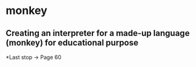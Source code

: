 # monkey

## Creating an interpreter for a made-up language (monkey) for educational purpose

*Last stop -> Page 60
